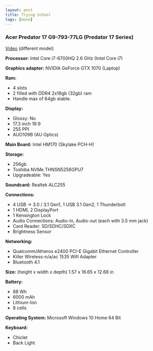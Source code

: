 ```yaml
---
layout: post
title: Trying School
tags: [mono]
---
```



### Acer Predator 17 G9-793-77LG (Predator 17 Series)

[Video](https://www.youtube.com/watch?v=aiYDgtAaiys) (different model)

__Processor:__ Intel Core i7-6700HQ 2.6 GHz (Intel Core i7)

__Graphics adapter:__ NVIDIA GeForce GTX 1070 (Laptop)

__Ram:__
* 4 slots
* 2 filled with DDR4 2x16gb (32gb) ram
* Handle max of 64gb stable.

__Display:__
* Glossy: No
* 17.3 inch 16:9
* 255 PPI
* AUO109B (AU Optics)

__Main Board:__ Intel HM170 (Skylake PCH-H)

__Storage:__
* 256gb
* Toshiba NVMe THNSN5256GPU7
* Upgradeable: Yes

__Soundcard:__ Realtek ALC255

__Connections:__
* 4 USB -> 3.0 / 3.1 Gen1, 1 USB 3.1 Gen2, 1 Thunderbolt
* 1 HDMI, 2 DisplayPort
* 1 Kensington Lock
* Audio Connections: Audio-in, Audio-out (each with 3.5 mm jack)
* Card Reader: SD/SDHC/SDXC
* Brightness Sensor

__Networking:__
* Qualcomm/Atheros e2400 PCI-E Gigabit Ethernet Controller
* Killer Wireless-n/a/ac 1535 Wifi Adapter
* Bluetooth 4.1

__Size:__ (height x width x depth) 1.57 x 16.65 x 12.68 in

__Battery:__
* 88 Wh
* 6000 mAh
* Lithium-Ion
* 8 cells

__Operating System:__ Microsoft Windows 10 Home 64 Bit

__Keyboard:__
* Chiclet
* Back Light
